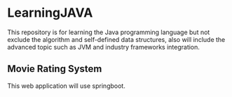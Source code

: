 # LearningJAVA

This repository is for learning the Java programming language but not exclude the algorithm and self-defined data structures,
also will include the advanced topic such as JVM and industry frameworks integration. 

## Movie Rating System
This web application will use springboot.
